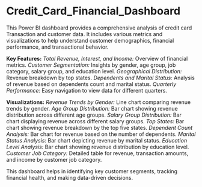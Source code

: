 # Credit_Card_Financial_Dashboard
This Power BI dashboard provides a comprehensive analysis of credit card Transaction and customer data. It includes various metrics and visualizations to help understand customer demographics, financial performance, and transactional behavior.<br/>

**Key Features:**
*Total Revenue, Interest, and Income:* Overview of financial metrics.
*Customer Segmentation:* Insights by gender, age group, job category, salary group, and education level.
*Geographical Distribution:* Revenue breakdown by top states.
*Dependents and Marital Status:* Analysis of revenue based on dependents count and marital status.
*Quarterly Performance:* Easy navigation to view data for different quarters.<br/>

**Visualizations:**
*Revenue Trends by Gender:* Line chart comparing revenue trends by gender.
*Age Group Distribution:* Bar chart showing revenue distribution across different age groups.
*Salary Group Distribution:* Bar chart displaying revenue across different salary groups.
*Top States:* Bar chart showing revenue breakdown by the top five states.
*Dependent Count Analysis:* Bar chart for revenue based on the number of dependents.
*Marital Status Analysis:* Bar chart depicting revenue by marital status.
*Education Level Analysis:* Bar chart showing revenue distribution by education level.
*Customer Job Category:* Detailed table for revenue, transaction amounts, and income by customer job category.<br/>

This dashboard helps in identifying key customer segments, tracking financial health, and making data-driven decisions.
